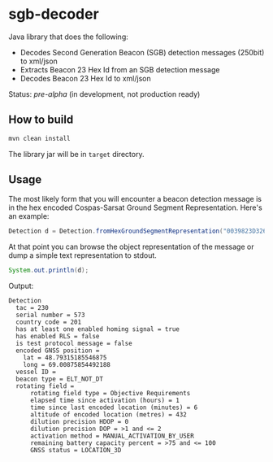 # sgb-decoder
Java library that does the following:

* Decodes Second Generation Beacon (SGB) detection messages (250bit) to xml/json
* Extracts Beacon 23 Hex Id from an SGB detection message
* Decodes Beacon 23 Hex Id to xml/json

Status: *pre-alpha* (in development, not production ready)

## How to build
```bash
mvn clean install
```
The library jar will be in `target` directory.

## Usage

The most likely form that you will encounter a beacon detection message is in the hex encoded Cospas-Sarsat Ground Segment Representation. Here's an example:

```java
Detection d = Detection.fromHexGroundSegmentRepresentation("0039823D32618658622811F0000000000003FFF004030680258");
``` 
At that point you can browse the object representation of the message or dump a simple text representation to stdout.

```java
System.out.println(d);
```
Output:
```
Detection
  tac = 230
  serial number = 573
  country code = 201
  has at least one enabled homing signal = true
  has enabled RLS = false
  is test protocol message = false
  encoded GNSS position = 
    lat = 48.79315185546875
    long = 69.00875854492188
  vessel ID = 
  beacon type = ELT_NOT_DT
  rotating field = 
      rotating field type = Objective Requirements
      elapsed time since activation (hours) = 1
      time since last encoded location (minutes) = 6
      altitude of encoded location (metres) = 432
      dilution precision HDOP = 0
      dilution precision DOP = >1 and <= 2
      activation method = MANUAL_ACTIVATION_BY_USER
      remaining battery capacity percent = >75 and <= 100
      GNSS status = LOCATION_3D
```
